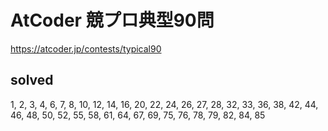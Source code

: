 # AtCoder 競プロ典型90問

https://atcoder.jp/contests/typical90

## solved
1, 2, 3, 4, 6, 7, 8, 10, 12, 14, 16, 20, 22, 24, 26, 27, 28, 32, 33, 36, 38, 42, 44, 46, 48, 50, 52, 55, 58, 61, 64, 67, 69, 75, 76, 78, 79, 82, 84, 85
